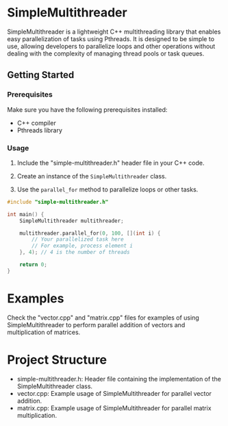 # SimpleMultithreader

SimpleMultithreader is a lightweight C++ multithreading library that enables easy parallelization of tasks using Pthreads. It is designed to be simple to use, allowing developers to parallelize loops and other operations without dealing with the complexity of managing thread pools or task queues.

## Getting Started

### Prerequisites

Make sure you have the following prerequisites installed:

- C++ compiler
- Pthreads library

### Usage

1. Include the "simple-multithreader.h" header file in your C++ code.

2. Create an instance of the `SimpleMultithreader` class.

3. Use the `parallel_for` method to parallelize loops or other tasks.

```cpp
#include "simple-multithreader.h"

int main() {
    SimpleMultithreader multithreader;

    multithreader.parallel_for(0, 100, [](int i) {
        // Your parallelized task here
        // For example, process element i
    }, 4); // 4 is the number of threads

    return 0;
}
```
# Examples
Check the "vector.cpp" and "matrix.cpp" files for examples of using SimpleMultithreader to perform parallel addition of vectors and multiplication of matrices.

# Project Structure
- simple-multithreader.h: Header file containing the implementation of the SimpleMultithreader class.
- vector.cpp: Example usage of SimpleMultithreader for parallel vector addition.
- matrix.cpp: Example usage of SimpleMultithreader for parallel matrix multiplication.

